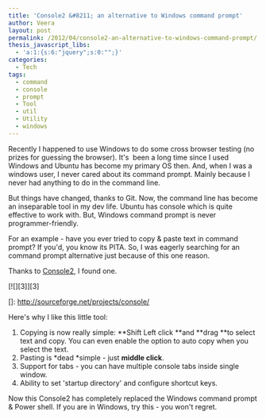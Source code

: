 ```yaml
---
title: 'Console2 &#8211; an alternative to Windows command prompt'
author: Veera
layout: post
permalink: /2012/04/console2-an-alternative-to-windows-command-prompt/
thesis_javascript_libs:
  - 'a:1:{s:6:"jquery";s:0:"";}'
categories:
  - Tech
tags:
  - command
  - console
  - prompt
  - Tool
  - util
  - Utility
  - windows
---
```


Recently I happened to use Windows to do some cross browser testing (no prizes for guessing the browser). It's  been a long time since I used Windows and Ubuntu has become my primary OS then. And, when I was a windows user, I never cared about its command prompt. Mainly because I never had anything to do in the command line.

But things have changed, thanks to Git. Now, the command line has become an inseparable tool in my dev life. Ubuntu has console which is quite effective to work with. But, Windows command prompt is never programmer-friendly.

For an example - have you ever tried to copy & paste text in command prompt? If you'd, you know its PITA. So, I was eagerly searching for an command prompt alternative just because of this one reason.

Thanks to [Console2][1], I found one.

 [1]: http://sourceforge.net/projects/console/ "Console2 - command prompt alternative"

[![][3]][3]

 []: http://sourceforge.net/projects/console/

Here's why I like this little tool:

1.  Copying is now really simple: **Shift Left click **and **drag **to select text and copy. You can even enable the option to auto copy when you select the text.
2.  Pasting is *dead *simple - just **middle click**.
3.  Support for tabs - you can have multiple console tabs inside single window.
4.  Ability to set 'startup directory' and configure shortcut keys.

Now this Console2 has completely replaced the Windows command prompt & Power shell. If you are in Windows, try this - you won't regret.